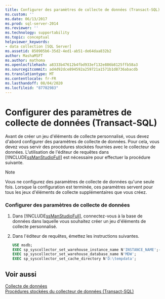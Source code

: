 ```yaml
---
title: Configurer des paramètres de collecte de données (Transact-SQL) | Microsoft Docs
ms.custom: ''
ms.date: 06/13/2017
ms.prod: sql-server-2014
ms.reviewer: ''
ms.technology: supportability
ms.topic: conceptual
helpviewer_keywords:
- data collection [SQL Server]
ms.assetid: 850905b6-35d2-4ed1-ab51-de64daa832b2
author: MashaMSFT
ms.author: mathoma
ms.openlocfilehash: a8333b47612b4fbd933ef132e886b8125ffb58a3
ms.sourcegitcommit: ad4d92dce894592a259721a1571b1d8736abacdb
ms.translationtype: MT
ms.contentlocale: fr-FR
ms.lasthandoff: 08/04/2020
ms.locfileid: "87702983"
---
```

# <a name="configure-data-collection-parameters-transact-sql"></a>Configurer des paramètres de collecte de données (Transact-SQL)
  Avant de créer un jeu d'éléments de collecte personnalisé, vous devez d'abord configurer des paramètres de collecte de données. Pour cela, vous devez vous servir des procédures stockées fournies avec le collecteur de données. L’utilisation de l'éditeur de requêtes dans [!INCLUDE[ssManStudioFull](../../includes/ssmanstudiofull-md.md)] est nécessaire pour effectuer la procédure suivante.  
  
> [!NOTE]  
>  Vous ne configurez des paramètres de collecte de données qu'une seule fois. Lorsque la configuration est terminée, ces paramètres servent pour tous les jeux d'éléments de collecte supplémentaires que vous créez.  
  
### <a name="configure-data-collection-parameters"></a>Configurer des paramètres de collecte de données  
  
1.  Dans [!INCLUDE[ssManStudioFull](../../includes/ssmanstudiofull-md.md)], connectez-vous à la base de données dans laquelle vous souhaitez créer un jeu d'éléments de collecte personnalisé.  
  
2.  Dans l'éditeur de requêtes, émettez les instructions suivantes.  
  
    ```sql  
    USE msdb;  
    EXEC sp_syscollector_set_warehouse_instance_name N'INSTANCE_NAME';-- where instance name is the name of the SQL Server instance  
    EXEC sp_syscollector_set_warehouse_database_name N'MDW';  
    EXEC sp_syscollector_set_cache_directory N'D:\tempdata';  
    ```  
  
## <a name="see-also"></a>Voir aussi  
 [Collecte de données](data-collection.md)   
 [Procédures stockées du collecteur de données &#40;Transact-SQL&#41;](/sql/relational-databases/system-stored-procedures/data-collector-stored-procedures-transact-sql)  
  
  
